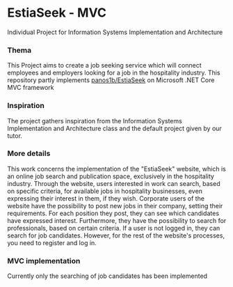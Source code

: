 # EstiaSeek - MVC
 Individual Project for Information Systems Implementation and Architecture
### Thema
 This  Project aims to create a job seeking service which will connect employees and employers looking for a job in the hospitality industry. This repository partly implements [panos1b/EstiaSeek](https://github.com/panos1b/ISIA) on Microsoft .NET Core MVC framework
### Inspiration
 The project gathers inspiration from the Information Systems Implementation and Architecture class and the default project given by our tutor.
### More details
This work concerns the implementation of the "EstiaSeek" website, which is an online job search and publication space, exclusively in the hospitality industry.
Through the website, users interested in work can search, based on specific criteria, for available jobs in hospitality businesses, even expressing their interest in them, if they wish.
Corporate users of the website have the possibility to post new jobs in their company, setting their requirements. For each position they post, they can see which candidates have expressed interest. Furthermore, they have the possibility to search for professionals, based on certain criteria.
If a user is not logged in, they can search for job candidates. However, for the rest of the website's processes, you need to register and log in.
### MVC implementation
Currently only the searching of job candidates has been implemented
